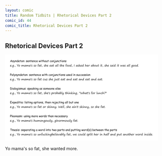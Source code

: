 ```yaml
---
layout: comic
title: Random Tidbits | Rhetorical Devices Part 2
comic_id: 44
comic_title: Rhetorical Devices Part 2
---
```


## Rhetorical Devices Part 2

<img id="img44" class="img-fluid" src="/assets/images/44.png">

Yo mama's so fat, she wanted more.
